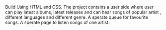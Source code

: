 Build Using HTML and CSS. 
The project contains a user side where user can play latest albums, latest releases  and can hear songs of popular artist , different languages and different genre. 
A sperate queue for favourite songs. A sperate page to listen songs of one artist. 

